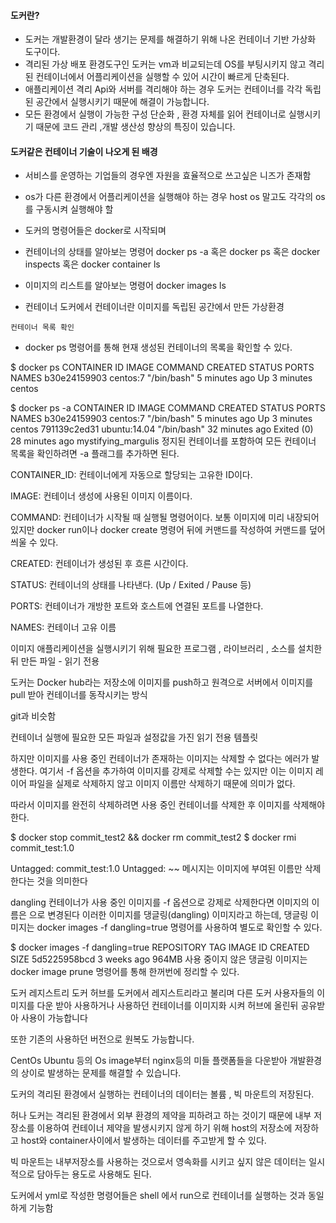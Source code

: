 #### 도커란?
- 도커는 개발환경이 달라 생기는 문제를 해결하기 위해 나온 컨테이너 기반 가상화 도구이다.
- 격리된 가상 배포 환경도구인 도커는 vm과 비교되는데 OS를 부팅시키지 않고 격리된 컨테이너에서 어플리케이션을 실행할 수 있어 시간이 빠르게 단축된다.
- 애플리케이션 격리 Api와 서버를 격리해야 하는 경우 도커는 컨테이너를 각각 독립된 공간에서 실행시키기 때문에 해결이 가능합니다.
- 모든 환경에서 실행이 가능한 구성 단순화 , 환경 자체를 읽어 컨테이너로 실행시키기 때문에 코드 관리 ,개발 생산성 향상의 특징이 있습니다.

#### 도커같은 컨테이너 기술이 나오게 된 배경
- 서비스를 운영하는 기업들의 경우엔 자원을 효율적으로 쓰고싶은 니즈가 존재함
- os가 다른 환경에서 어플리케이션을 실행해야 하는 경우 host os 말고도 각각의 os를 구동시켜 실행해야 할 
 

- 도커의 명령어들은 docker로 시작되며

- 컨테이너의 상태를 알아보는 명령어 docker ps -a 혹은 docker ps 혹은 docker inspects 혹은 docker container ls
- 이미지의 리스트를 알아보는 명령어 docker images ls

- 컨테이너 도커에서 컨테이너란 이미지를 독립된 공간에서 만든 가상환경

`컨테이너 목록 확인`
- docker ps 명령어를 통해 현재 생성된 컨테이너의 목록을 확인할 수 있다.


$ docker ps
CONTAINER ID   IMAGE        COMMAND      CREATED         STATUS         PORTS       NAMES
b30e24159903   centos:7     "/bin/bash"  5 minutes ago   Up 3 minutes               centos

$ docker ps -a
CONTAINER ID   IMAGE        COMMAND      CREATED         STATUS         PORTS       NAMES
b30e24159903   centos:7     "/bin/bash"  5 minutes ago   Up 3 minutes               centos
791139c2ed31   ubuntu:14.04 "/bin/bash"  32 minutes ago  Exited (0) 28 minutes ago  mystifying_margulis
정지된 컨테이너를 포함하여 모든 컨테이너 목록을 확인하려면 -a 플래그를 추가하면 된다.

CONTAINER_ID: 컨테이너에게 자동으로 할당되는 고유한 ID이다.

IMAGE: 컨테이너 생성에 사용된 이미지 이름이다.

COMMAND: 컨테이너가 시작될 때 실행될 명령어이다. 보통 이미지에 미리 내장되어 있지만 docker run이나 docker create 명령어 뒤에 커맨드를 작성하여 커맨드를 덮어씌울 수 있다.

CREATED: 컨테이너가 생성된 후 흐른 시간이다.

STATUS: 컨테이너의 상태를 나타낸다. (Up / Exited / Pause 등)

PORTS: 컨테이너가 개방한 포트와 호스트에 연결된 포트를 나열한다.

NAMES: 컨테이너 고유 이름

 

이미지 애플리케이션을 실행시키기 위해 필요한 프로그램 , 라이브러리 , 소스를 설치한 뒤 만든 파일 - 읽기 전용

도커는 Docker hub라는 저장소에 이미지를 push하고 원격으로 서버에서 이미지를 pull 받아 컨테이너를 동작시키는 방식

git과 비슷함

컨테이너 실행에 필요한 모든 파일과 설정값을 가진 읽기 전용 템플릿

 

하지만 이미지를 사용 중인 컨테이너가 존재하는 이미지는 삭제할 수 없다는 에러가 발생한다. 여기서 -f 옵션을 추가하여 이미지를 강제로 삭제할 수는 있지만 이는 이미지 레이어 파일을 실제로 삭제하지 않고 이미지 이름만 삭제하기 때문에 의미가 없다.

따라서 이미지를 완전히 삭제하려면 사용 중인 컨테이너를 삭제한 후 이미지를 삭제해야 한다.


$ docker stop commit_test2 && docker rm commit_test2
$ docker rmi commit_test:1.0

Untagged: commit_test:1.0
Untagged: ~~ 메시지는 이미지에 부여된 이름만 삭제한다는 것을 의미한다

 

dangling
컨테이너가 사용 중인 이미지를 -f 옵션으로 강제로 삭제한다면 이미지의 이름은 <none> 으로 변경된다 이러한 이미지를 댕글링(dangling) 이미지라고 하는데, 댕글링 이미지는 docker images -f dangling=true 명령어를 사용하여 별도로 확인할 수 있다.


$ docker images -f dangling=true
REPOSITORY   TAG       IMAGE ID       CREATED       SIZE
<none>       <none>    5d5225958bcd   3 weeks ago   964MB
사용 중이지 않은 댕글링 이미지는 docker image prune 명령어를 통해 한꺼번에 정리할 수 있다.


도커 레지스트리 도커 허브를 도커에서 레지스트리라고 불리며 다른 도커 사용자들의 이미지를 다운 받아 사용하거나 사용하던 컨테이너를 이미지화 시켜 허브에 올린뒤 공유받아 사용이 가능합니다

또한 기존의 사용하던 버전으로 원복도 가능합니다.

CentOs Ubuntu 등의 Os image부터 nginx등의 미들 플랫폼들을 다운받아 개발환경의 상이로 발생하는 문제를 해결할 수 있습니다.

 

도커의 격리된 환경에서 실행하는 컨테이너의 데이터는 볼륨 , 빅 마운트의 저장된다.

허나 도커는 격리된 환경에서 외부 환경의 제약을 피하려고 하는 것이기 때문에 내부 저장소를 이용하여 컨테이너 제약을 발생시키지 않게 하기 위해 host의 저장소에 저장하고 host와 container사이에서 발생하는 데이터를 주고받게 할 수 있다.

빅 마운트는 내부저장소를 사용하는 것으로서 영속화를 시키고 싶지 않은 데이터는 일시적으로 담아두는 용도로 사용해도 된다.

 

도커에서 yml로 작성한 명령어들은 shell 에서 run으로 컨테이너를 실행하는 것과 동일하게 기능함

 
